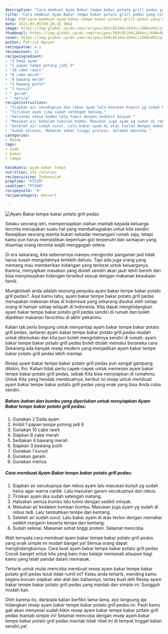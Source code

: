 ```yaml
---
description: "Cara membuat Ayam Bakar tempe bakar potato grill pedas yang nikmat Untuk Jualan"
title: "Cara membuat Ayam Bakar tempe bakar potato grill pedas yang nikmat Untuk Jualan"
slug: 630-cara-membuat-ayam-bakar-tempe-bakar-potato-grill-pedas-yang-nikmat-untuk-jualan
date: 2021-03-05T09:26:35.984Z
image: https://img-global.cpcdn.com/recipes/5b9c8510dc2844cc/680x482cq70/ayam-bakar-tempe-bakar-potato-grill-pedas-foto-resep-utama.jpg
thumbnail: https://img-global.cpcdn.com/recipes/5b9c8510dc2844cc/680x482cq70/ayam-bakar-tempe-bakar-potato-grill-pedas-foto-resep-utama.jpg
cover: https://img-global.cpcdn.com/recipes/5b9c8510dc2844cc/680x482cq70/ayam-bakar-tempe-bakar-potato-grill-pedas-foto-resep-utama.jpg
author: Patrick Nguyen
ratingvalue: 4.1
reviewcount: 12
recipeingredient:
- "2 Dada ayam"
- "1 papan tempe potong jadi 6"
- "10 cabe rawit"
- "6 cabe merah"
- "4 bawang merah"
- "3 bawang putih"
- "1 kunyit"
- " garam"
- " merica"
recipeinstructions:
- "Siapkan air secukupnya dan rebus ayam lalu masukan kunyit yg sudah halus agar warna cantik. Lalu masukan garam secukupnya dan rebus."
- "Tiriskan ayam jika sudah setengah matang."
- "Haluskan semua bumbu lalu tumis dengan sedikit minyak."
- "Masukan air kedalam tumisan bumbu. Masukan juga ayam yg sudah di rebus tadi. Lalu tambahkan tempe dan kentang."
- "Seteleh air sudah surut. Lalu bakar ayam di atas tevlon dengan memakai sedikit margarin beserta tempe dan kentang."
- "Sudah selesai. Makanan sehat tinggi protein. Selamat mencoba."
categories:
- Resep
tags:
- ayam
- bakar
- tempe

katakunci: ayam bakar tempe 
nutrition: 241 calories
recipecuisine: Indonesian
preptime: "PT21M"
cooktime: "PT49M"
recipeyield: "4"
recipecategory: Dessert

---
```



![Ayam Bakar tempe bakar potato grill pedas](https://img-global.cpcdn.com/recipes/5b9c8510dc2844cc/680x482cq70/ayam-bakar-tempe-bakar-potato-grill-pedas-foto-resep-utama.jpg)

Selaku seorang istri, mempersiapkan olahan mantab kepada keluarga tercinta merupakan suatu hal yang membahagiakan untuk kita sendiri. Kewajiban seorang  wanita bukan sekadar menangani rumah saja, tetapi kamu pun harus memastikan keperluan gizi terpenuhi dan santapan yang disantap orang tercinta wajib menggugah selera.

Di era  sekarang, kita sebenarnya mampu mengorder panganan jadi tidak harus susah mengolahnya terlebih dahulu. Tapi ada juga orang yang memang mau memberikan hidangan yang terlezat untuk keluarganya. Karena, menyajikan masakan yang diolah sendiri akan jauh lebih bersih dan bisa menyesuaikan hidangan tersebut sesuai dengan makanan kesukaan famili. 



Mungkinkah anda adalah seorang penyuka ayam bakar tempe bakar potato grill pedas?. Asal kamu tahu, ayam bakar tempe bakar potato grill pedas merupakan makanan khas di Indonesia yang sekarang disukai oleh setiap orang di hampir setiap wilayah di Indonesia. Kita dapat menghidangkan ayam bakar tempe bakar potato grill pedas sendiri di rumah dan boleh dijadikan makanan favoritmu di akhir pekanmu.

Kalian tak perlu bingung untuk menyantap ayam bakar tempe bakar potato grill pedas, lantaran ayam bakar tempe bakar potato grill pedas mudah untuk ditemukan dan kita pun boleh mengolahnya sendiri di rumah. ayam bakar tempe bakar potato grill pedas boleh diolah memalui beraneka cara. Sekarang ada banyak resep modern yang menjadikan ayam bakar tempe bakar potato grill pedas lebih mantap.

Resep ayam bakar tempe bakar potato grill pedas pun sangat gampang dibikin, lho. Kalian tidak perlu capek-capek untuk memesan ayam bakar tempe bakar potato grill pedas, sebab Kita bisa menyiapkan di rumahmu. Untuk Kita yang hendak membuatnya, berikut ini resep untuk membuat ayam bakar tempe bakar potato grill pedas yang enak yang bisa Anda coba sendiri.

<!--inarticleads1-->

##### Bahan-bahan dan bumbu yang diperlukan untuk menyiapkan Ayam Bakar tempe bakar potato grill pedas:

1. Gunakan 2 Dada ayam
1. Ambil 1 papan tempe potong jadi 6
1. Gunakan 10 cabe rawit
1. Siapkan 6 cabe merah
1. Sediakan 4 bawang merah
1. Siapkan 3 bawang putih
1. Gunakan 1 kunyit
1. Gunakan  garam
1. Gunakan  merica




<!--inarticleads2-->

##### Cara membuat Ayam Bakar tempe bakar potato grill pedas:

1. Siapkan air secukupnya dan rebus ayam lalu masukan kunyit yg sudah halus agar warna cantik. Lalu masukan garam secukupnya dan rebus.
1. Tiriskan ayam jika sudah setengah matang.
1. Haluskan semua bumbu lalu tumis dengan sedikit minyak.
1. Masukan air kedalam tumisan bumbu. Masukan juga ayam yg sudah di rebus tadi. Lalu tambahkan tempe dan kentang.
1. Seteleh air sudah surut. Lalu bakar ayam di atas tevlon dengan memakai sedikit margarin beserta tempe dan kentang.
1. Sudah selesai. Makanan sehat tinggi protein. Selamat mencoba.




Wah ternyata cara membuat ayam bakar tempe bakar potato grill pedas yang enak simple ini mudah banget ya! Semua orang dapat menghidangkannya. Cara buat ayam bakar tempe bakar potato grill pedas Cocok banget untuk kita yang baru mau belajar memasak ataupun bagi kamu yang telah pandai dalam memasak.

Tertarik untuk mulai mencoba membuat resep ayam bakar tempe bakar potato grill pedas lezat tidak rumit ini? Kalau anda tertarik, mending kamu segera buruan siapkan alat-alat dan bahannya, lantas buat deh Resep ayam bakar tempe bakar potato grill pedas yang mantab dan simple ini. Sungguh mudah kan. 

Oleh karena itu, daripada kalian berfikir lama-lama, ayo langsung aja hidangkan resep ayam bakar tempe bakar potato grill pedas ini. Pasti kamu gak akan menyesal sudah bikin resep ayam bakar tempe bakar potato grill pedas mantab simple ini! Selamat mencoba dengan resep ayam bakar tempe bakar potato grill pedas mantab tidak ribet ini di tempat tinggal kalian sendiri,ya!.

